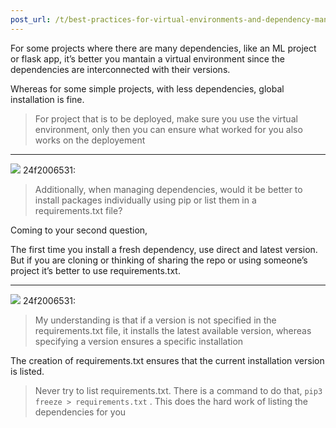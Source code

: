 ```yaml
---
post_url: /t/best-practices-for-virtual-environments-and-dependency-management-in-python/165922/3
---
```

For some projects where there are many dependencies, like an ML project or flask app, it’s better you mantain a virtual environment since the dependencies are interconnected with their versions.

Whereas for some simple projects, with less dependencies, global installation is fine.

> For project that is to be deployed, make sure you use the virtual environment, only then you can ensure what worked for you also works on the deployement

---



![](https://dub1.discourse-cdn.com/flex013/user_avatar/discourse.onlinedegree.iitm.ac.in/24f2006531/48/111700_2.png) 24f2006531:

> Additionally, when managing dependencies, would it be better to install packages individually using pip or list them in a requirements.txt file?

Coming to your second question,

The first time you install a fresh dependency, use direct and latest version. But if you are cloning or thinking of sharing the repo or using someone’s project it’s better to use requirements.txt.

---



![](https://dub1.discourse-cdn.com/flex013/user_avatar/discourse.onlinedegree.iitm.ac.in/24f2006531/48/111700_2.png) 24f2006531:

> My understanding is that if a version is not specified in the requirements.txt file, it installs the latest available version, whereas specifying a version ensures a specific installation

The creation of requirements.txt ensures that the current installation version is listed.

> Never try to list requirements.txt. There is a command to do that, `pip3 freeze > requirements.txt` . This does the hard work of listing the dependencies for you